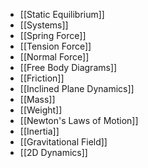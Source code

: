 - [[Static Equilibrium]]
- [[Systems]]
- [[Spring Force]]
- [[Tension Force]]
- [[Normal Force]]
- [[Free Body Diagrams]]
- [[Friction]]
- [[Inclined Plane Dynamics]]
- [[Mass]]
- [[Weight]]
- [[Newton's Laws of Motion]]
- [[Inertia]]
- [[Gravitational Field]]
- [[2D Dynamics]]
